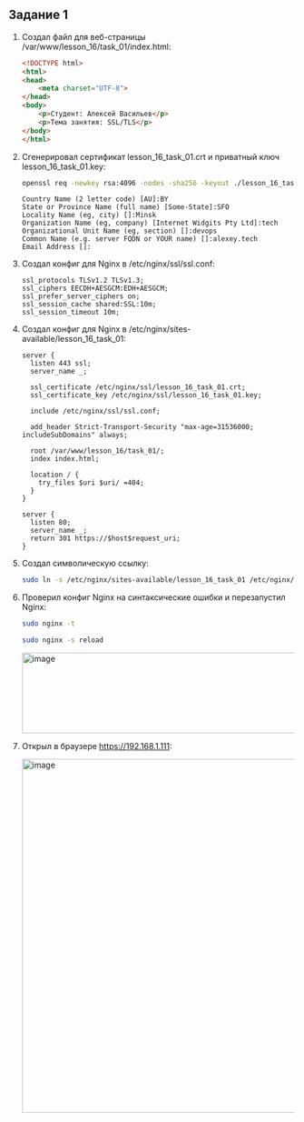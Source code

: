 ## Задание 1
1) Создал файл для веб-страницы /var/www/lesson_16/task_01/index.html:

   ```html
   <!DOCTYPE html>
   <html>
   <head>
       <meta charset="UTF-8">
   </head>
   <body>
       <p>Студент: Алексей Васильев</p>
       <p>Тема занятия: SSL/TLS</p>
   </body>
   </html>
   ```

2) Сгенерировал сертификат lesson_16_task_01.crt и приватный ключ lesson_16_task_01.key:

   ```bash
   openssl req -newkey rsa:4096 -nodes -sha256 -keyout ./lesson_16_task_01.key -x509 -addext "subjectAltName = IP:10.129.0.34" -days 365 -out ./lesson_16_task_01.crt
   ```
   ```text
   Country Name (2 letter code) [AU]:BY
   State or Province Name (full name) [Some-State]:SFO
   Locality Name (eg, city) []:Minsk
   Organization Name (eg, company) [Internet Widgits Pty Ltd]:tech
   Organizational Unit Name (eg, section) []:devops
   Common Name (e.g. server FQDN or YOUR name) []:alexey.tech
   Email Address []:
   ```

3) Создал конфиг для Nginx в /etc/nginx/ssl/ssl.conf:

   ```text
   ssl_protocols TLSv1.2 TLSv1.3;
   ssl_ciphers EECDH+AESGCM:EDH+AESGCM;
   ssl_prefer_server_ciphers on;
   ssl_session_cache shared:SSL:10m;
   ssl_session_timeout 10m;
   ```

4) Создал конфиг для Nginx в /etc/nginx/sites-available/lesson_16_task_01:

   ```text
   server {
     listen 443 ssl;
     server_name _;
     
     ssl_certificate /etc/nginx/ssl/lesson_16_task_01.crt;
     ssl_certificate_key /etc/nginx/ssl/lesson_16_task_01.key;
     
     include /etc/nginx/ssl/ssl.conf;
     
     add_header Strict-Transport-Security "max-age=31536000; includeSubDomains" always;
   
     root /var/www/lesson_16/task_01/;
     index index.html;
   
     location / {
       try_files $uri $uri/ =404;
     }
   }
   
   server {
     listen 80;
     server_name _;
     return 301 https://$host$request_uri;
   }
   ```

5) Создал символическую ссылку:

   ```bash
   sudo ln -s /etc/nginx/sites-available/lesson_16_task_01 /etc/nginx/sites-enabled/
   ```

6) Проверил конфиг Nginx на синтаксические ошибки и перезапустил Nginx:

   ```bash
   sudo nginx -t
   ```
   ```bash
   sudo nginx -s reload
   ```
   <img width="1141" height="142" alt="image" src="https://github.com/user-attachments/assets/f933d0e5-076a-46b4-85b1-f4e8ed117c3e" />

7) Открыл в браузере https://192.168.1.111:

   <img width="765" height="623" alt="image" src="https://github.com/user-attachments/assets/30c969dd-9c1c-43f5-85ef-43d416917177" />
